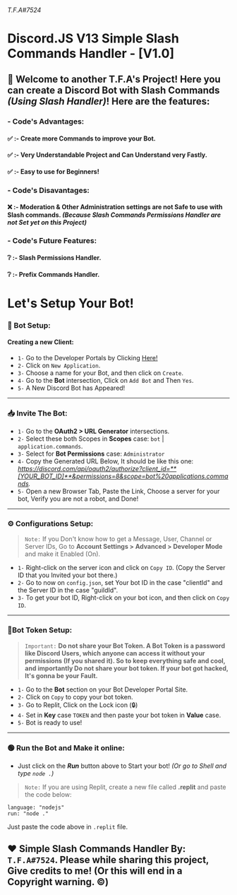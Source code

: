 ###### T.F.A#7524
# Discord.JS V13 Simple Slash Commands Handler - [V1.0]
## 👋 Welcome to another T.F.A's Project! Here you can create a Discord Bot with Slash Commands *(Using Slash Handler)*! Here are the features:

### - Code's Advantages:
#### ✅ :- Create more Commands to improve your Bot.
#### ✅ :- Very Understandable Project and Can Understand very Fastly.
#### ✅ :- Easy to use for Beginners!
### - Code's Disavantages:
#### ❌ :- Moderation & Other Administration settings are not Safe to use with Slash commands. *(Because Slash Commands Permissions Handler are not Set yet on this Project)*
### - Code's Future Features:
#### ❔ :- Slash Permissions Handler.
#### ❔ :- Prefix Commands Handler.
# Let's Setup Your Bot!
### 🤖 Bot Setup:
#### Creating a new Client:
* `1-` Go to the Developer Portals by Clicking [Here!](https://discord.com/developers/applications)
* `2-` Click on `New Application`.
* `3-` Choose a name for your Bot, and then click on `Create`.
* `4-` Go to the **Bot** intersection, Click on `Add Bot` and Then `Yes`.
* `5-` A New Discord Bot has Appeared!
** **
### 📥 Invite The Bot:
* `1-` Go to the **OAuth2 > URL Generator** intersections.
* `2-` Select these both Scopes in **Scopes** case: `bot` | `application.commands`.
* `3-` Select for **Bot Permissions** case: `Administrator`
* `4-` Copy the Generated URL Below, It should be like this one: *https://discord.com/api/oauth2/authorize?client_id=**[YOUR_BOT_ID]**&permissions=8&scope=bot%20applications.commands.*
* `5-` Open a new Browser Tab, Paste the Link, Choose a server for your bot, Verify you are not a robot, and Done!
** **
### ⚙️ Configurations Setup:
> `Note:` If you Don't know how to get a Message, User, Channel or Server IDs, Go to **Account Settings > Advanced > Developer Mode** and make it Enabled (On).

* `1-` Right-click on the server icon and click on `Copy ID`. (Copy the Server ID that you Invited your bot there.)
* `2-` Go to now on `config.json`, set Your bot ID in the case "clientId" and the Server ID in the case "guildId".
* `3-` To get your bot ID, Right-click on your bot icon, and then click on `Copy ID`.

** **
### 🤫Bot Token Setup:
> `Important:` **Do not share your Bot Token. A Bot Token is a password like Discord Users, which anyone can access it without your permissions (If you shared it). So to keep everything safe and cool, and importantly Do not share your bot token. If your bot got hacked, It's gonna be your Fault.**

* `1-` Go to the **Bot** section on your Bot Developer Portal Site.
* `2-` Click on `Copy` to copy your bot token.
* `3-` Go to Replit, Click on the Lock icon (🔒)
* `4-` Set in **Key** case `TOKEN` and then paste your bot token in **Value** case.
* `5-` Bot is ready to use!
** **
### 🟢 Run the Bot and Make it online:
* Just click on the ***Run*** button above to Start your bot! *(Or go to Shell and type `node .`)*

> `Note:` If you are using Replit, create a new file called **.replit** and paste the code below:
```.replit
language: "nodejs"
run: "node ."
```
Just paste the code above in `.replit` file.

## ❤️ Simple Slash Commands Handler By: `T.F.A#7524`. Please while sharing this project, Give credits to me! (Or this will end in a Copyright warning. ©)
